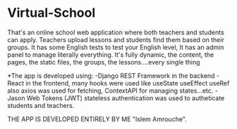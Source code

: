 # Virtual-School
That's an online school web application where both teachers and students can apply. Teachers upload lessons and students find them based on their groups. 
It has some English tests to test your English level, It has an admin panel to manage literally everything.
It's fully dynamic, the content, the pages, the static files, the groups, the lessons....every single thing

*The app is developed using:
-Django REST Framework in the backend 
-React in the frontend, many hooks were used like useState useEffect useRef also axios was used for fetching, ContextAPI for managing states...etc. 
-Jason Web Tokens (JWT) stateless authentication was used to autheticate students and teachers.

THE APP IS DEVELOPED ENTIRELY BY ME "Islem Amrouche".
